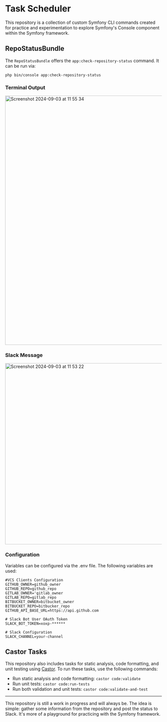 # Task Scheduler

This repository is a collection of custom Symfony CLI commands created for practice and experimentation to explore Symfony's Console component within the Symfony framework.

## RepoStatusBundle

The `RepoStatusBundle` offers the `app:check-repository-status` command. It can be run via:

```
php bin/console app:check-repository-status
```

### Terminal Output
<img width="802" alt="Screenshot 2024-09-03 at 11 55 34" src="https://github.com/user-attachments/assets/fd95c354-5211-4a5a-8a9c-fef82a49052b">

### Slack Message
<img width="583" alt="Screenshot 2024-09-03 at 11 53 22" src="https://github.com/user-attachments/assets/6200e17f-5696-4317-a494-5f47d7717039">


### Configuration
Variables can be configured via the .env file. The following variables are used:

```
#VCS Clients Configuration
GITHUB_OWNER=github_owner
GITHUB_REPO=github_repo
GITLAB_OWNER='gitlab_owner
GITLAB_REPO=gitlab_repo
BITBUCKET_OWNER=bitbucket_owner
BITBUCKET_REPO=bitbucker_repo
GITHUB_API_BASE_URL=https://api.github.com

# Slack Bot User OAuth Token
SLACK_BOT_TOKEN=xoxp-******

# Slack Configuration
SLACK_CHANNEL=your-channel
```

## Castor Tasks

This repository also includes tasks for static analysis, code formatting, and unit testing using [Castor](https://github.com/jolicode/castor). To run these tasks, use the following commands:

* Run static analysis and code formatting: `castor code:validate`
* Run unit tests: `castor code:run-tests`
* Run both validation and unit tests: `castor code:validate-and-test`


---

This repository is still a work in progress and will always be. The idea is simple: gather some information from the repository and post the status to Slack. It's more of a playground for practicing with the Symfony framework.
